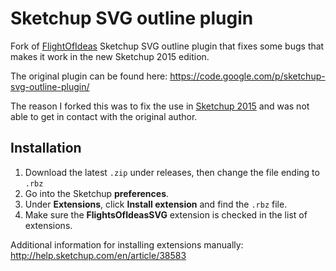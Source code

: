 Sketchup SVG outline plugin
===========================
Fork of [FlightOfIdeas](www.flightofideas.net) Sketchup SVG outline plugin that fixes some bugs that makes it work in the new Sketchup 2015 edition.

The original plugin can be found here: https://code.google.com/p/sketchup-svg-outline-plugin/

The reason I forked this was to fix the use in [Sketchup 2015](http://www.sketchup.com/) and was not able to get in contact with the original author.

Installation
------------
1. Download the latest `.zip` under releases, then change the file ending to `.rbz`
2. Go into the Sketchup **preferences**.
3. Under **Extensions**, click **Install extension** and find the `.rbz` file.
4. Make sure the **FlightsOfIdeasSVG** extension is checked in the list of extensions.

Additional information for installing extensions manually: http://help.sketchup.com/en/article/38583
